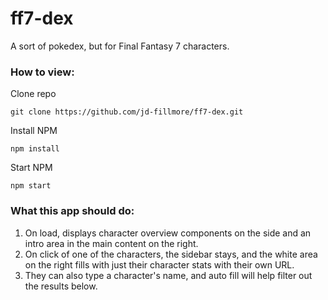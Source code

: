 # ff7-dex
A sort of pokedex, but for Final Fantasy 7 characters.

<h3>How to view:</h3>

Clone repo

```git clone https://github.com/jd-fillmore/ff7-dex.git```

Install NPM

```npm install```

Start NPM

```npm start```

<h3>What this app should do:</h3>

1. On load, displays character overview components on the side and an intro area in the main content on the right.
2. On click of one of the characters, the sidebar stays, and the white area on the right fills with just their character stats with their own URL.
3. They can also type a character's name, and auto fill will help filter out the results below.